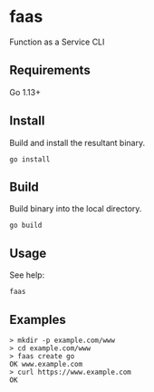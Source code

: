 # faas

Function as a Service CLI

## Requirements

Go 1.13+

## Install

Build and install the resultant binary.
```
go install
```
## Build

Build binary into the local directory.
```shell
go build
```
## Usage

See help:
```shell
faas
```
## Examples
```shell
> mkdir -p example.com/www
> cd example.com/www
> faas create go
OK www.example.com
> curl https://www.example.com
OK
```


